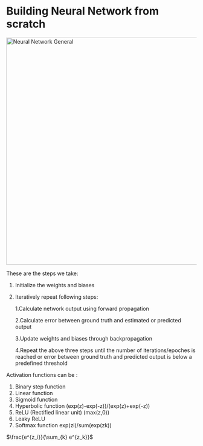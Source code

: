 # Building Neural Network from scratch
<img src="http://cocl.us/general_neural_network" alt="Neural Network General" width="600px">

 These are the steps we take:
 1. Initialize the weights and biases
 2. Iteratively repeat following steps:
    
    1.Calculate network output using forward propagation
    
    2.Calculate error between ground truth and estimated or predicted output
    
    3.Update weights and biases through backpropagation
    
    4.Repeat the above three steps until the number of iterations/epoches is reached or error between ground truth and predicted output is below a predefined threshold
 
Activation functions can be :
1. Binary step function
2. Linear function
3. Sigmoid function
4. Hyperbolic function (exp(z)-exp(-z))/(exp(z)+exp(-z))
5. ReLU (Rectified linear unit) (max(z,0)) 
6. Leaky ReLU
7. Softmax function exp(zi)/sum(exp(zk))

$\frac{e^{z_i}}{\sum_{k} e^{z_k}}$

